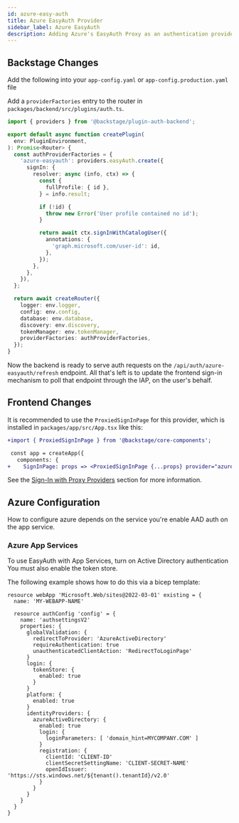 ```yaml
---
id: azure-easy-auth
title: Azure EasyAuth Provider
sidebar_label: Azure EasyAuth
description: Adding Azure's EasyAuth Proxy as an authentication provider in Backstage
---
```


## Backstage Changes

Add the following into your `app-config.yaml` or `app-config.production.yaml` file

Add a `providerFactories` entry to the router in
`packages/backend/src/plugins/auth.ts`.

```ts
import { providers } from '@backstage/plugin-auth-backend';

export default async function createPlugin(
  env: PluginEnvironment,
): Promise<Router> {
  const authProviderFactories = {
    'azure-easyauth': providers.easyAuth.create({
      signIn: {
        resolver: async (info, ctx) => {
          const {
            fullProfile: { id },
          } = info.result;

          if (!id) {
            throw new Error('User profile contained no id');
          }

          return await ctx.signInWithCatalogUser({
            annotations: {
              'graph.microsoft.com/user-id': id,
            },
          });
        },
      },
    }),
  };

  return await createRouter({
    logger: env.logger,
    config: env.config,
    database: env.database,
    discovery: env.discovery,
    tokenManager: env.tokenManager,
    providerFactories: authProviderFactories,
  });
}
```

Now the backend is ready to serve auth requests on the
`/api/auth/azure-easyauth/refresh` endpoint. All that's left is to update the frontend
sign-in mechanism to poll that endpoint through the IAP, on the user's behalf.

## Frontend Changes

It is recommended to use the `ProxiedSignInPage` for this provider, which is
installed in `packages/app/src/App.tsx` like this:

```diff
+import { ProxiedSignInPage } from '@backstage/core-components';

 const app = createApp({
   components: {
+    SignInPage: props => <ProxiedSignInPage {...props} provider="azure-easyauth" />,
```

See the [Sign-In with Proxy Providers](../index.md#sign-in-with-proxy-providers) section for more information.

## Azure Configuration

How to configure azure depends on the service you're enable AAD auth on the app service.

### Azure App Services

To use EasyAuth with App Services, turn on Active Directory authentication
You must also enable the token store.

The following example shows how to do this via a bicep template:

```bicep
resource webApp 'Microsoft.Web/sites@2022-03-01' existing = {
  name: 'MY-WEBAPP-NAME'

  resource authConfig 'config' = {
    name: 'authsettingsV2'
    properties: {
      globalValidation: {
        redirectToProvider: 'AzureActiveDirectory'
        requireAuthentication: true
        unauthenticatedClientAction: 'RedirectToLoginPage'
      }
      login: {
        tokenStore: {
          enabled: true
        }
      }
      platform: {
        enabled: true
      }
      identityProviders: {
        azureActiveDirectory: {
          enabled: true
          login: {
            loginParameters: [ 'domain_hint=MYCOMPANY.COM' ]
          }
          registration: {
            clientId: 'CLIENT-ID'
            clientSecretSettingName: 'CLIENT-SECRET-NAME'
            openIdIssuer: 'https://sts.windows.net/${tenant().tenantId}/v2.0'
          }
        }
      }
    }
  }
}
```
